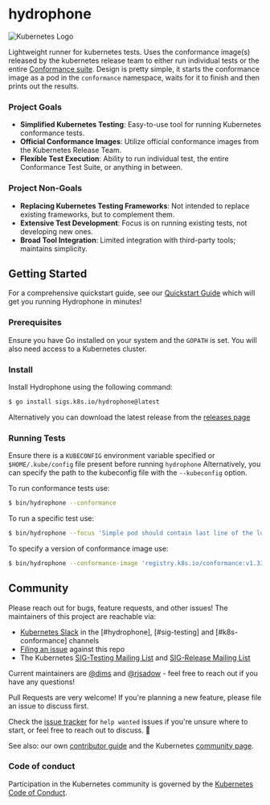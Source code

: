 # hydrophone

![Kubernetes Logo](https://raw.githubusercontent.com/kubernetes-sigs/kubespray/master/docs/img/kubernetes-logo.png)

Lightweight runner for kubernetes tests. Uses the conformance image(s) released by
the kubernetes release team to either run individual tests or the entire [Conformance suite].
Design is pretty simple, it starts the conformance image as a pod in the `conformance`
namespace, waits for it to finish and then prints out the results.

### Project Goals

- **Simplified Kubernetes Testing**: Easy-to-use tool for running Kubernetes conformance tests.
- **Official Conformance Images**: Utilize official conformance images from the Kubernetes Release Team.
- **Flexible Test Execution**: Ability to run individual test, the entire Conformance Test Suite, or anything in between.

### Project Non-Goals

- **Replacing Kubernetes Testing Frameworks**: Not intended to replace existing frameworks, but to complement them.
- **Extensive Test Development**: Focus is on running existing tests, not developing new ones.
- **Broad Tool Integration**: Limited integration with third-party tools; maintains simplicity.

## Getting Started

For a comprehensive quickstart guide, see our [Quickstart Guide](docs/quickstart.md) which will get you running Hydrophone in minutes!

### Prerequisites

Ensure you have Go installed on your system and the `GOPATH` is set. You will also need access to a Kubernetes cluster.

### Install

Install Hydrophone using the following command:

```bash
$ go install sigs.k8s.io/hydrophone@latest
```

Alternatively you can download the latest release from the [releases page](https://github.com/kubernetes-sigs/hydrophone/releases)

### Running Tests

Ensure there is a `KUBECONFIG` environment variable specified or `$HOME/.kube/config` file present before running `hydrophone` Alternatively, you can specify the path to the kubeconfig file with the `--kubeconfig` option.

To run conformance tests use:

```bash
$ bin/hydrophone --conformance
```

To run a specific test use:

```bash
$ bin/hydrophone --focus 'Simple pod should contain last line of the log'
```

To specify a version of conformance image use:

```bash
$ bin/hydrophone --conformance-image 'registry.k8s.io/conformance:v1.33.2'
```

## Community

Please reach out for bugs, feature requests, and other issues!
The maintainers of this project are reachable via:

- [Kubernetes Slack] in the [#hydrophone], [#sig-testing] and [#k8s-conformance] channels
- [Filing an issue] against this repo
- The Kubernetes [SIG-Testing Mailing List] and [SIG-Release Mailing List]

Current maintainers are [@dims] and [@rjsadow] - feel free to
reach out if you have any questions!

Pull Requests are very welcome!
If you're planning a new feature, please file an issue to discuss first.

Check the [issue tracker] for `help wanted` issues if you're unsure where to
start, or feel free to reach out to discuss. 🙂

See also: our own [contributor guide] and the Kubernetes [community page].

### Code of conduct

Participation in the Kubernetes community is governed by the [Kubernetes Code of Conduct].

<!--links-->

[Kubernetes Code of Conduct]: code-of-conduct.md
[community page]: https://kubernetes.io/community/
[contributor guide]: CONTRIBUTING.md
[issue tracker]: https://github.com/kubernetes-sigs/hydrophone/issues
[@dims]: https://github.com/dims
[@rjsadow]: https://github.com/rjsadow
[filing an issue]: https://github.com/kubernetes-sigs/hydrophone/issues/new
[Kubernetes Slack]: http://slack.k8s.io/C06E3NPR4A3
[SIG-Testing Mailing List]: https://groups.google.com/forum/#!forum/kubernetes-sig-testing
[SIG-Release Mailing List]: https://groups.google.com/forum/#!forum/kubernetes-sig-release
[Conformance suite]: https://github.com/kubernetes/community/blob/master/contributors/devel/sig-architecture/conformance-tests.md
